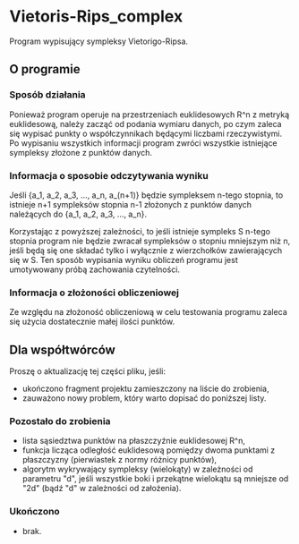# Vietoris-Rips_complex
Program wypisujący sympleksy Vietorigo-Ripsa.

## O programie

### Sposób działania
Ponieważ program operuje na przestrzeniach euklidesowych R^n z metryką euklidesową, należy zacząć od podania wymiaru danych, po czym zaleca się wypisać punkty o współczynnikach będącymi liczbami rzeczywistymi. Po wypisaniu wszystkich informacji program zwróci wszystkie istniejące sympleksy złożone z punktów danych.

### Informacja o sposobie odczytywania wyniku
Jeśli {a_1, a_2, a_3, ..., a_n, a_(n+1)} będzie sympleksem n-tego stopnia, to istnieje n+1 sympleksów stopnia n-1 złożonych z punktów danych należących do {a_1, a_2, a_3, ..., a_n}.

Korzystając z powyższej zależności, to jeśli istnieje sympleks S n-tego stopnia program nie będzie zwracał sympleksów o stopniu mniejszym niż n, jeśli będą się one składać tylko i wyłącznie z wierzchołków zawierających się w S. Ten sposób wypisania wyniku obliczeń programu jest umotywowany próbą zachowania czytelności.

### Informacja o złożoności obliczeniowej
Ze względu na złożoność obliczeniową w celu testowania programu zaleca się użycia dostatecznie małej ilości punktów.

## Dla współtwórców
Proszę o aktualizację tej części pliku, jeśli:
- ukończono fragment projektu zamieszczony na liście do zrobienia,
- zauważono nowy problem, który warto dopisać do poniższej listy.

### Pozostało do zrobienia
- lista sąsiedztwa punktów na płaszczyźnie euklidesowej R^n,
- funkcja licząca odległość euklidesową pomiędzy dwoma punktami z płaszczyzny (pierwiastek z normy różnicy punktów),
- algorytm wykrywający sympleksy (wielokąty) w zależności od parametru "d", jeśli wszystkie boki i przekątne wielokątu są mniejsze od "2d" (bądź "d" w zależności od założenia).

### Ukończono
- brak.